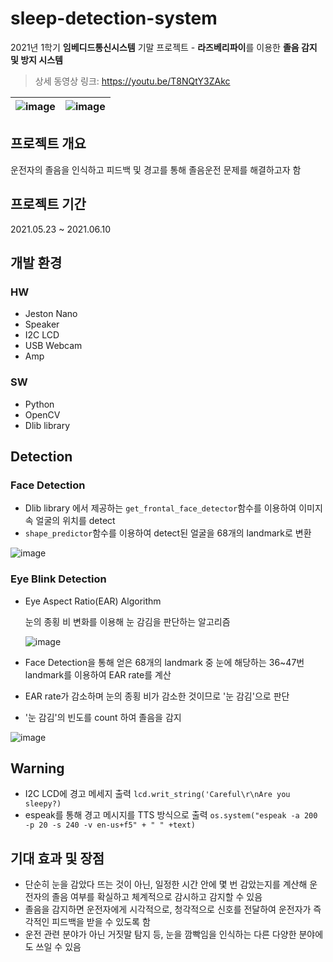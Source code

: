 # sleep-detection-system
2021년 1학기 **임베디드통신시스템** 기말 프로젝트 - **라즈베리파이**를 이용한 **졸음 감지 및 방지 시스템**

> 상세 동영상 링크: <https://youtu.be/T8NQtY3ZAkc>

|![image](https://github.com/Taebee00/sleep-detection-system/assets/104549849/a7760ed5-e7ff-414f-ae7a-80ce772c7e35)|![image](https://github.com/Taebee00/sleep-detection-system/assets/104549849/19658390-3140-4611-87d5-8b3c92f5e853)|
|---|---|



## 프로젝트 개요
운전자의 졸음을 인식하고 피드백 및 경고를 통해 졸음운전 문제를 해결하고자 함

## 프로젝트 기간
2021.05.23 ~ 2021.06.10

## 개발 환경
### HW
- Jeston Nano
- Speaker
- I2C LCD
- USB Webcam
- Amp
### SW
- Python
- OpenCV
- Dlib library

## Detection
### Face Detection
- Dlib library 에서 제공하는 `get_frontal_face_detector`함수를 이용하여 이미지 속 얼굴의 위치를 detect
- `shape_predictor`함수를 이용하여 detect된 얼굴을 68개의 landmark로 변환

![image](https://github.com/Taebee00/sleep-detection-system/assets/104549849/a8d12e17-0f28-4d23-9dc4-b51d683f8103)

### Eye Blink Detection
- Eye Aspect Ratio(EAR) Algorithm

  눈의 종횡 비 변화를 이용해 눈 감김을 판단하는 알고리즘
  
  ![image](https://github.com/Taebee00/sleep-detection-system/assets/104549849/50a3af23-f12e-4373-a9cb-432633a210e4)
  
- Face Detection을 통해 얻은 68개의 landmark 중 눈에 해당하는 36~47번 landmark를 이용하여 EAR rate를 계산
- EAR rate가 감소하며 눈의 종횡 비가 감소한 것이므로 '눈 감김'으로 판단
- '눈 감김'의 빈도를 count 하여 졸음을 감지

![image](https://github.com/Taebee00/sleep-detection-system/assets/104549849/5df815f4-9d9b-41ca-ac85-fee027cfcc9b)

## Warning
- I2C LCD에 경고 메세지 출력
`lcd.writ_string('Careful\r\nAre you sleepy?)`
- espeak를 통해 경고 메시지를 TTS 방식으로 출력
`os.system("espeak -a 200 -p 20 -s 240 -v en-us+f5" + " " +text)`

## 기대 효과 및 장점
- 단순히 눈을 감았다 뜨는 것이 아닌, 일정한 시간 안에 몇 번 감았는지를 계산해 운전자의 졸음 여부를 확실하고 체계적으로 감시하고 감지할 수 있음
- 졸음을 감지하면 운전자에게 시각적으로, 청각적으로 신호를 전달하여 운전자가 즉각적인 피드백을 받을 수 있도록 함
- 운전 관련 분야가 아닌 거짓말 탐지 등, 눈을 깜빡임을 인식하는 다른 다양한 분야에도 쓰일 수 있음

